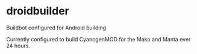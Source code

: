 droidbuilder
============

Buildbot configured for Android building

Currently configured to build CyanogenMOD for the Mako and Manta ever 24 hours. 
